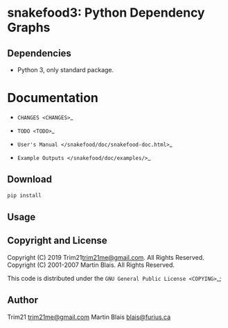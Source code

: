 # snakefood3: Python Dependency Graphs


## Dependencies

- Python 3, only standard package.

Documentation
=============

- `CHANGES <CHANGES>`_
- `TODO <TODO>`_

- `User's Manual </snakefood/doc/snakefood-doc.html>`_
- `Example Outputs </snakefood/doc/examples/>`_


## Download

```bash
pip install 
```


## Usage


## Copyright and License

Copyright (C) 2019 Trim21<trim21me@gmail.com>.  All Rights Reserved.
Copyright (C) 2001-2007  Martin Blais.  All Rights Reserved.

This code is distributed under the `GNU General Public License <COPYING>`_;

## Author

Trim21 <trim21me@gmail.com>
Martin Blais <blais@furius.ca>
